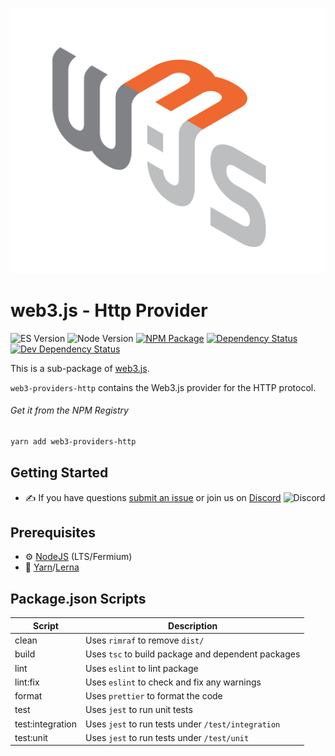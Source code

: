 <p align="center">
  <img src="assets/logo/web3js.jpg" width="500" alt="web3.js" />
</p>

# web3.js - Http Provider

![ES Version](https://img.shields.io/badge/ES-2020-yellow)
![Node Version](https://img.shields.io/badge/node-14.x-green)
[![NPM Package][npm-image]][npm-url]
[![Dependency Status][deps-image]][deps-url]
[![Dev Dependency Status][deps-dev-image]][deps-dev-url]

This is a sub-package of [web3.js][repo].

`web3-providers-http` contains the Web3.js provider for the HTTP protocol.

###### Get it from the NPM Registry

```bash
yarn add web3-providers-http
```

## Getting Started

- :writing_hand: If you have questions [submit an issue](https://github.com/ChainSafe/web3.js/issues/new/choose) or join us on [Discord](https://discord.gg/yjyvFRP)
    ![Discord](https://img.shields.io/discord/593655374469660673.svg?label=Discord&logo=discord)

## Prerequisites

-   :gear: [NodeJS](https://nodejs.org/) (LTS/Fermium)
-   :toolbox: [Yarn](https://yarnpkg.com/)/[Lerna](https://lerna.js.org/)

## Package.json Scripts

| Script           | Description                                         |
| ---------------- | --------------------------------------------------- |
| clean            | Uses `rimraf` to remove `dist/`                     |
| build            | Uses `tsc` to build package and dependent packages |
| lint             | Uses `eslint` to lint package                       |
| lint:fix         | Uses `eslint` to check and fix any warnings         |
| format           | Uses `prettier` to format the code                  |
| test             | Uses `jest` to run unit tests                       |
| test:integration | Uses `jest` to run tests under `/test/integration`  |
| test:unit        | Uses `jest` to run tests under `/test/unit`         |

[docs]: http://web3js.readthedocs.io/en/4.0/
[repo]: https://github.com/ethereum/web3.js
[npm-image]: https://img.shields.io/npm/v/web3-providers-http.svg
[npm-url]: https://npmjs.org/packages/web3-providers-http
[deps-image]: https://david-dm.org/ethereum/web3.js/4.x/status.svg?path=tools/web3-providers-http
[deps-url]: https://david-dm.org/ethereum/web3.js/4.x?path=tools/web3-providers-http
[deps-dev-image]: https://david-dm.org/ethereum/web3.js/4.x/dev-status.svg?path=tools/web3-providers-http
[deps-dev-url]: https://david-dm.org/ethereum/web3.js/4.x?type=dev&path=tools/web3-providers-http
